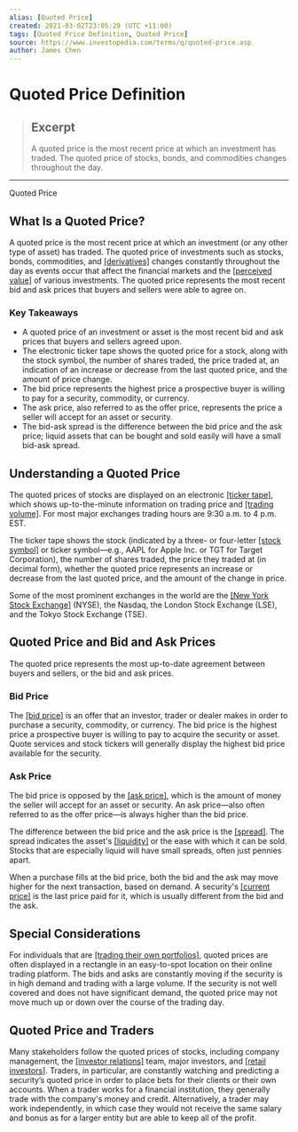 ```yaml
---
alias: [Quoted Price]
created: 2021-03-02T23:05:29 (UTC +11:00)
tags: [Quoted Price Definition, Quoted Price]
source: https://www.investopedia.com/terms/q/quoted-price.asp
author: James Chen
---
```


# Quoted Price Definition

> ## Excerpt
> A quoted price is the most recent price at which an investment has traded. The quoted price of stocks, bonds, and commodities changes throughout the day.

---

Quoted Price
## What Is a Quoted Price?

A quoted price is the most recent price at which an investment (or any other type of asset) has traded. The quoted price of investments such as stocks, bonds, commodities, and [[derivatives]](https://www.investopedia.com/terms/d/derivative.asp) changes constantly throughout the day as events occur that affect the financial markets and the [[perceived value]](https://www.investopedia.com/terms/p/perceived-value.asp) of various investments. The quoted price represents the most recent bid and ask prices that buyers and sellers were able to agree on.

### Key Takeaways

-   A quoted price of an investment or asset is the most recent bid and ask prices that buyers and sellers agreed upon.
-   The electronic ticker tape shows the quoted price for a stock, along with the stock symbol, the number of shares traded, the price traded at, an indication of an increase or decrease from the last quoted price, and the amount of price change.
-   The bid price represents the highest price a prospective buyer is willing to pay for a security, commodity, or currency.
-   The ask price, also referred to as the offer price, represents the price a seller will accept for an asset or security.
-   The bid-ask spread is the difference between the bid price and the ask price; liquid assets that can be bought and sold easily will have a small bid-ask spread.

## Understanding a Quoted Price

The quoted prices of stocks are displayed on an electronic [[ticker tape]](https://www.investopedia.com/terms/t/tickertape.asp), which shows up-to-the-minute information on trading price and [[trading volume]](https://www.investopedia.com/terms/v/volumeoftrade.asp). For most major exchanges trading hours are 9:30 a.m. to 4 p.m. EST.

The ticker tape shows the stock (indicated by a three- or four-letter [[stock symbol]](https://www.investopedia.com/terms/s/stocksymbol.asp) or ticker symbol—e.g., AAPL for Apple Inc. or TGT for Target Corporation), the number of shares traded, the price they traded at (in decimal form), whether the quoted price represents an increase or decrease from the last quoted price, and the amount of the change in price.

Some of the most prominent exchanges in the world are the [[New York Stock Exchange]](https://www.investopedia.com/terms/n/nyse.asp) (NYSE), the Nasdaq, the London Stock Exchange (LSE), and the Tokyo Stock Exchange (TSE).

## Quoted Price and Bid and Ask Prices

The quoted price represents the most up-to-date agreement between buyers and sellers, or the bid and ask prices.

### Bid Price

The [[bid price]](https://www.investopedia.com/terms/b/bidprice.asp) is an offer that an investor, trader or dealer makes in order to purchase a security, commodity, or currency. The bid price is the highest price a prospective buyer is willing to pay to acquire the security or asset. Quote services and stock tickers will generally display the highest bid price available for the security.

### Ask Price

The bid price is opposed by the [[ask price]](https://www.investopedia.com/terms/a/ask.asp), which is the amount of money the seller will accept for an asset or security. An ask price—also often referred to as the offer price—is always higher than the bid price.

The difference between the bid price and the ask price is the [[spread]](https://www.investopedia.com/terms/s/spread.asp). The spread indicates the asset's [[liquidity]](https://www.investopedia.com/terms/l/liquidity.asp) or the ease with which it can be sold. Stocks that are especially liquid will have small spreads, often just pennies apart.

When a purchase fills at the bid price, both the bid and the ask may move higher for the next transaction, based on demand. A security's [[current price]](https://www.investopedia.com/terms/c/currentprice.asp) is the last price paid for it, which is usually different from the bid and the ask.

## Special Considerations

For individuals that are [[trading their own portfolios]](https://www.investopedia.com/investing/how-renew-and-adjust-your-portfolio/), quoted prices are often displayed in a rectangle in an easy-to-spot location on their online trading platform. The bids and asks are constantly moving if the security is in high demand and trading with a large volume. If the security is not well covered and does not have significant demand, the quoted price may not move much up or down over the course of the trading day.

## Quoted Price and Traders

Many stakeholders follow the quoted prices of stocks, including company management, the [[investor relations]](https://www.investopedia.com/terms/i/investorrelations.asp) team, major investors, and [[retail investors]](https://www.investopedia.com/terms/r/retailinvestor.asp). Traders, in particular, are constantly watching and predicting a security’s quoted price in order to place bets for their clients or their own accounts. When a trader works for a financial institution, they generally trade with the company's money and credit. Alternatively, a trader may work independently, in which case they would not receive the same salary and bonus as for a larger entity but are able to keep all of the profit.
